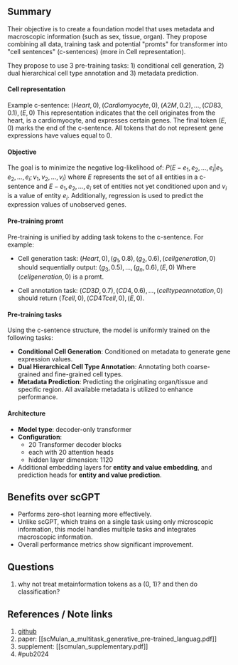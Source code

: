 ## Summary

Their objective is to create a foundation model that uses metadata and macroscopic information (such as sex, tissue, organ).  They propose combining all data, training task and potential "promts" for transformer into "cell sentences" (c-sentences) (more in Cell representation).

They propose to use 3 pre-training tasks: 1) conditional cell generation, 2) dual hierarchical cell type annotation and 3) metadata prediction. 

#### Cell representation
Example c-sentence:
$(Heart, 0), (Cardiomyocyte, 0), (A2M, 0.2), ..., (CD83, 0.1), (E, 0)$
This representation indicates that the cell originates from the heart, is a cardiomyocyte, and expresses certain genes. The final token $(E, 0)$ marks the end of the c-sentence. All tokens that do not represent gene expressions have values equal to $0$.

#### Objective
The goal is to minimize the negative log-likelihood of:
$P({E - {e_1, e_2, ..., e_i}} | e_1, e_2, ..., e_i; v_1, v_2, ..., v_i)$ where $E$ represents the set of all entities in a c-sentence and ${E - {e_1, e_2, ..., e_i}}$ set of entities not yet conditioned upon and $v_i$ is a value of entity $e_i$. Additionally, regression is used to predict the expression values of unobserved genes.  

#### Pre-training promt
Pre-training is unified by adding task tokens to the c-sentence. For example:
- Cell generation task:
	$(Heart, 0), (g_1, 0.8), (g_2, 0.6), (cell generation, 0)$ 
	should sequentially output:
	$(g_3, 0.5), ..., (g_n, 0.6), (E, 0)$
	Where $(cell generation, 0)$ is a promt. 

- Cell annotation task:
	$(CD3D, 0.7), (CD4, 0.6), ..., (cell type annotation, 0)$ 
	should return
	$(Tcell, 0), (CD4 T cell, 0), (E, 0)$.

#### Pre-training tasks
Using the c-sentence structure, the model is uniformly trained on the following tasks:
- **Conditional Cell Generation**: Conditioned on metadata to generate gene expression values.
- **Dual Hierarchical Cell Type Annotation**: Annotating both coarse-grained and fine-grained cell types.
- **Metadata Prediction**: Predicting the originating organ/tissue and specific region. All available metadata is utilized to enhance performance.

#### Architecture
- **Model type**: decoder-only transformer
- **Configuration**:
	- 20 Transformer decoder blocks
	- each with 20 attention heads
	- hidden layer dimension: 1120
- Additional embedding layers for **entity and value embedding**, and prediction heads for **entity and value prediction**.

## Benefits over scGPT
- Performs zero-shot learning more effectively.
- Unlike scGPT, which trains on a single task using only microscopic information, this model handles multiple tasks and integrates macroscopic information.
- Overall performance metrics show significant improvement.

## Questions
1. why not treat metainformation tokens as a (0, 1)? and then do classification?

## References / Note links
1. [github](https://github.com/SuperBianC/scMulan)
2. paper:  [[scMulan_a_multitask_generative_pre-trained_languag.pdf]]
3. supplement: [[scmulan_supplementary.pdf]]
4. #pub2024 